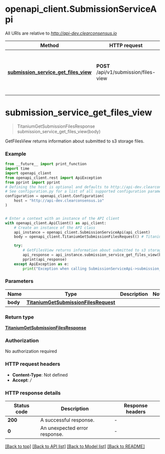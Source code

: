 # openapi_client.SubmissionServiceApi

All URIs are relative to *http://api-dev.clearconsensus.io*

Method | HTTP request | Description
------------- | ------------- | -------------
[**submission_service_get_files_view**](SubmissionServiceApi.md#submission_service_get_files_view) | **POST** /api/v1/submission/files-view | GetFilesView returns information about submitted to s3 storage files.


# **submission_service_get_files_view**
> TitaniumGetSubmissionFilesResponse submission_service_get_files_view(body)

GetFilesView returns information about submitted to s3 storage files.

### Example

```python
from __future__ import print_function
import time
import openapi_client
from openapi_client.rest import ApiException
from pprint import pprint
# Defining the host is optional and defaults to http://api-dev.clearconsensus.io
# See configuration.py for a list of all supported configuration parameters.
configuration = openapi_client.Configuration(
    host = "http://api-dev.clearconsensus.io"
)


# Enter a context with an instance of the API client
with openapi_client.ApiClient() as api_client:
    # Create an instance of the API class
    api_instance = openapi_client.SubmissionServiceApi(api_client)
    body = openapi_client.TitaniumGetSubmissionFilesRequest() # TitaniumGetSubmissionFilesRequest | 

    try:
        # GetFilesView returns information about submitted to s3 storage files.
        api_response = api_instance.submission_service_get_files_view(body)
        pprint(api_response)
    except ApiException as e:
        print("Exception when calling SubmissionServiceApi->submission_service_get_files_view: %s\n" % e)
```

### Parameters

Name | Type | Description  | Notes
------------- | ------------- | ------------- | -------------
 **body** | [**TitaniumGetSubmissionFilesRequest**](TitaniumGetSubmissionFilesRequest.md)|  | 

### Return type

[**TitaniumGetSubmissionFilesResponse**](TitaniumGetSubmissionFilesResponse.md)

### Authorization

No authorization required

### HTTP request headers

 - **Content-Type**: Not defined
 - **Accept**: */*

### HTTP response details
| Status code | Description | Response headers |
|-------------|-------------|------------------|
**200** | A successful response. |  -  |
**0** | An unexpected error response. |  -  |

[[Back to top]](#) [[Back to API list]](../README.md#documentation-for-api-endpoints) [[Back to Model list]](../README.md#documentation-for-models) [[Back to README]](../README.md)

